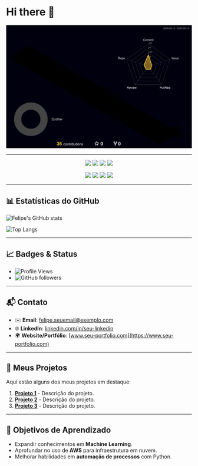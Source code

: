# Hi there 👋

![Meu perfil 3D](https://raw.githubusercontent.com/FelipeBNogueira/FelipeBNogueira/main/profile-3d-contrib/profile-night-rainbow.svg)

---

<p align="center">
  <img src="https://img.icons8.com/color/48/000000/python.png"/>
  <img src="https://img.icons8.com/color/48/000000/javascript.png"/>
  <img src="https://img.icons8.com/color/48/000000/sql.png"/>
  <img src="https://img.icons8.com/color/48/000000/react-native.png"/>
</p>

<p align="center">
  <img src="https://img.icons8.com/color/48/000000/github.png"/>
  <img src="https://img.icons8.com/color/48/000000/git.png"/>
  <img src="https://img.icons8.com/color/48/000000/docker.png"/>
  <img src="https://img.icons8.com/color/48/000000/amazon-web-services.png"/>
</p>

---

## 📊 **Estatísticas do GitHub**

![Felipe's GitHub stats](https://github-readme-stats.vercel.app/api?username=FelipeBNogueira&show_icons=true&theme=radical)

![Top Langs](https://github-readme-stats.vercel.app/api/top-langs/?username=FelipeBNogueira&layout=compact&theme=radical)

---

## 📈 **Badges & Status**

- ![Profile Views](https://komarev.com/ghpvc/?username=FelipeBNogueira&style=flat-square)
- ![GitHub followers](https://img.shields.io/github/followers/FelipeBNogueira?style=social)

---

## 📬 **Contato**

- ✉️ **Email**: felipe.seuemail@exemplo.com  
- 🌐 **LinkedIn**: [linkedin.com/in/seu-linkedin](https://www.linkedin.com/in/seu-linkedin)  
- 🌍 **Website/Portfólio**: [www.seu-portfolio.com](https://www.seu-portfolio.com)

---

## 🎯 **Meus Projetos**

Aqui estão alguns dos meus projetos em destaque:

1. [**Projeto 1**](https://github.com/FelipeBNogueira/projeto-1) - Descrição do projeto.
2. [**Projeto 2**](https://github.com/FelipeBNogueira/projeto-2) - Descrição do projeto.
3. [**Projeto 3**](https://github.com/FelipeBNogueira/projeto-3) - Descrição do projeto.

---

## 📌 **Objetivos de Aprendizado**

- Expandir conhecimentos em **Machine Learning**.
- Aprofundar no uso de **AWS** para infraestrutura em nuvem.
- Melhorar habilidades em **automação de processos** com Python.

